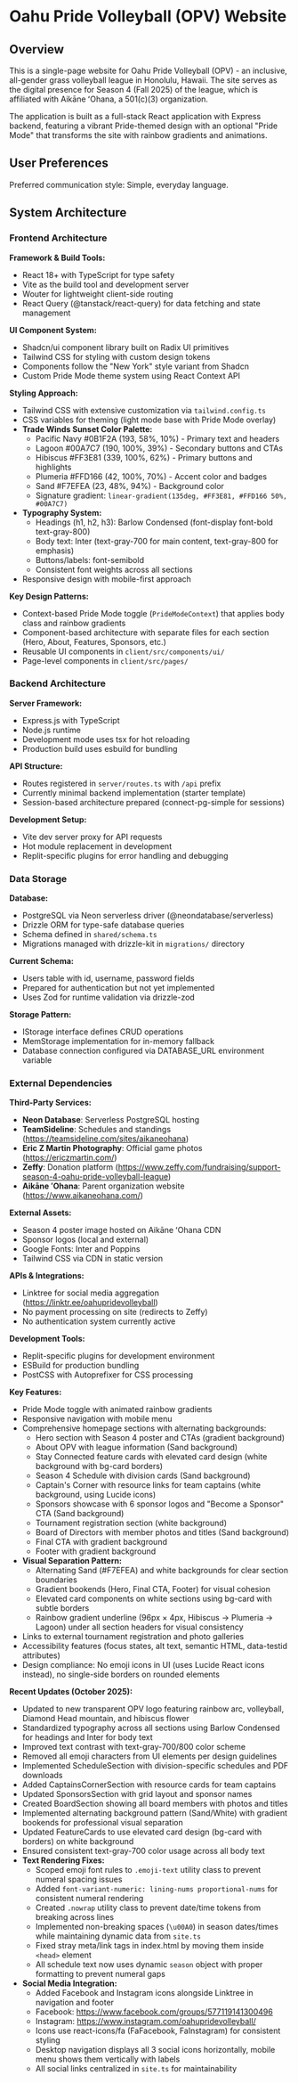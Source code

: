 # Oahu Pride Volleyball (OPV) Website

## Overview

This is a single-page website for Oahu Pride Volleyball (OPV) - an inclusive, all-gender grass volleyball league in Honolulu, Hawaii. The site serves as the digital presence for Season 4 (Fall 2025) of the league, which is affiliated with Aikāne ʻOhana, a 501(c)(3) organization.

The application is built as a full-stack React application with Express backend, featuring a vibrant Pride-themed design with an optional "Pride Mode" that transforms the site with rainbow gradients and animations.

## User Preferences

Preferred communication style: Simple, everyday language.

## System Architecture

### Frontend Architecture

**Framework & Build Tools:**
- React 18+ with TypeScript for type safety
- Vite as the build tool and development server
- Wouter for lightweight client-side routing
- React Query (@tanstack/react-query) for data fetching and state management

**UI Component System:**
- Shadcn/ui component library built on Radix UI primitives
- Tailwind CSS for styling with custom design tokens
- Components follow the "New York" style variant from Shadcn
- Custom Pride Mode theme system using React Context API

**Styling Approach:**
- Tailwind CSS with extensive customization via `tailwind.config.ts`
- CSS variables for theming (light mode base with Pride Mode overlay)
- **Trade Winds Sunset Color Palette:**
  - Pacific Navy #0B1F2A (193, 58%, 10%) - Primary text and headers
  - Lagoon #00A7C7 (190, 100%, 39%) - Secondary buttons and CTAs
  - Hibiscus #FF3E81 (339, 100%, 62%) - Primary buttons and highlights
  - Plumeria #FFD166 (42, 100%, 70%) - Accent color and badges
  - Sand #F7EFEA (23, 48%, 94%) - Background color
  - Signature gradient: `linear-gradient(135deg, #FF3E81, #FFD166 50%, #00A7C7)`
- **Typography System:**
  - Headings (h1, h2, h3): Barlow Condensed (font-display font-bold text-gray-800)
  - Body text: Inter (text-gray-700 for main content, text-gray-800 for emphasis)
  - Buttons/labels: font-semibold
  - Consistent font weights across all sections
- Responsive design with mobile-first approach

**Key Design Patterns:**
- Context-based Pride Mode toggle (`PrideModeContext`) that applies body class and rainbow gradients
- Component-based architecture with separate files for each section (Hero, About, Features, Sponsors, etc.)
- Reusable UI components in `client/src/components/ui/`
- Page-level components in `client/src/pages/`

### Backend Architecture

**Server Framework:**
- Express.js with TypeScript
- Node.js runtime
- Development mode uses tsx for hot reloading
- Production build uses esbuild for bundling

**API Structure:**
- Routes registered in `server/routes.ts` with `/api` prefix
- Currently minimal backend implementation (starter template)
- Session-based architecture prepared (connect-pg-simple for sessions)

**Development Setup:**
- Vite dev server proxy for API requests
- Hot module replacement in development
- Replit-specific plugins for error handling and debugging

### Data Storage

**Database:**
- PostgreSQL via Neon serverless driver (@neondatabase/serverless)
- Drizzle ORM for type-safe database queries
- Schema defined in `shared/schema.ts`
- Migrations managed with drizzle-kit in `migrations/` directory

**Current Schema:**
- Users table with id, username, password fields
- Prepared for authentication but not yet implemented
- Uses Zod for runtime validation via drizzle-zod

**Storage Pattern:**
- IStorage interface defines CRUD operations
- MemStorage implementation for in-memory fallback
- Database connection configured via DATABASE_URL environment variable

### External Dependencies

**Third-Party Services:**
- **Neon Database**: Serverless PostgreSQL hosting
- **TeamSideline**: Schedules and standings (https://teamsideline.com/sites/aikaneohana)
- **Eric Z Martin Photography**: Official game photos (https://ericzmartin.com/)
- **Zeffy**: Donation platform (https://www.zeffy.com/fundraising/support-season-4-oahu-pride-volleyball-league)
- **Aikāne ʻOhana**: Parent organization website (https://www.aikaneohana.com/)

**External Assets:**
- Season 4 poster image hosted on Aikāne ʻOhana CDN
- Sponsor logos (local and external)
- Google Fonts: Inter and Poppins
- Tailwind CSS via CDN in static version

**APIs & Integrations:**
- Linktree for social media aggregation (https://linktr.ee/oahupridevolleyball)
- No payment processing on site (redirects to Zeffy)
- No authentication system currently active

**Development Tools:**
- Replit-specific plugins for development environment
- ESBuild for production bundling
- PostCSS with Autoprefixer for CSS processing

**Key Features:**
- Pride Mode toggle with animated rainbow gradients
- Responsive navigation with mobile menu
- Comprehensive homepage sections with alternating backgrounds:
  - Hero section with Season 4 poster and CTAs (gradient background)
  - About OPV with league information (Sand background)
  - Stay Connected feature cards with elevated card design (white background with bg-card borders)
  - Season 4 Schedule with division cards (Sand background)
  - Captain's Corner with resource links for team captains (white background, using Lucide icons)
  - Sponsors showcase with 6 sponsor logos and "Become a Sponsor" CTA (Sand background)
  - Tournament registration section (white background)
  - Board of Directors with member photos and titles (Sand background)
  - Final CTA with gradient background
  - Footer with gradient background
- **Visual Separation Pattern:**
  - Alternating Sand (#F7EFEA) and white backgrounds for clear section boundaries
  - Gradient bookends (Hero, Final CTA, Footer) for visual cohesion
  - Elevated card components on white sections using bg-card with subtle borders
  - Rainbow gradient underline (96px × 4px, Hibiscus → Plumeria → Lagoon) under all section headers for visual consistency
- Links to external tournament registration and photo galleries
- Accessibility features (focus states, alt text, semantic HTML, data-testid attributes)
- Design compliance: No emoji icons in UI (uses Lucide React icons instead), no single-side borders on rounded elements

**Recent Updates (October 2025):**
- Updated to new transparent OPV logo featuring rainbow arc, volleyball, Diamond Head mountain, and hibiscus flower
- Standardized typography across all sections using Barlow Condensed for headings and Inter for body text
- Improved text contrast with text-gray-700/800 color scheme
- Removed all emoji characters from UI elements per design guidelines
- Implemented ScheduleSection with division-specific schedules and PDF downloads
- Added CaptainsCornerSection with resource cards for team captains
- Updated SponsorsSection with grid layout and sponsor names
- Created BoardSection showing all board members with photos and titles
- Implemented alternating background pattern (Sand/White) with gradient bookends for professional visual separation
- Updated FeatureCards to use elevated card design (bg-card with borders) on white background
- Ensured consistent text-gray-700 color usage across all body text
- **Text Rendering Fixes:**
  - Scoped emoji font rules to `.emoji-text` utility class to prevent numeral spacing issues
  - Added `font-variant-numeric: lining-nums proportional-nums` for consistent numeral rendering
  - Created `.nowrap` utility class to prevent date/time tokens from breaking across lines
  - Implemented non-breaking spaces (`\u00A0`) in season dates/times while maintaining dynamic data from `site.ts`
  - Fixed stray meta/link tags in index.html by moving them inside `<head>` element
  - All schedule text now uses dynamic `season` object with proper formatting to prevent numeral gaps
- **Social Media Integration:**
  - Added Facebook and Instagram icons alongside Linktree in navigation and footer
  - Facebook: https://www.facebook.com/groups/577119141300496
  - Instagram: https://www.instagram.com/oahupridevolleyball/
  - Icons use react-icons/fa (FaFacebook, FaInstagram) for consistent styling
  - Desktop navigation displays all 3 social icons horizontally, mobile menu shows them vertically with labels
  - All social links centralized in `site.ts` for maintainability